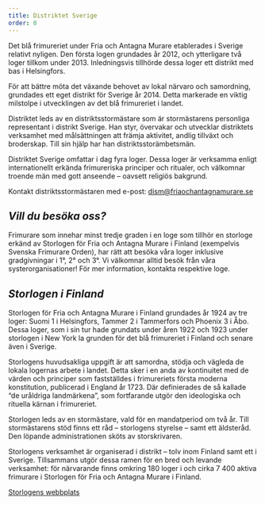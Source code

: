 ```yaml
---
title: Distriktet Sverige
order: 0
---
```

Det blå frimureriet under Fria och Antagna Murare etablerades i Sverige relativt nyligen. Den första logen grundades år 2012, och ytterligare två loger tillkom under 2013. Inledningsvis tillhörde dessa loger ett distrikt med bas i Helsingfors.

För att bättre möta det växande behovet av lokal närvaro och samordning, grundades ett eget distrikt för Sverige år 2014. Detta markerade en viktig milstolpe i utvecklingen av det blå frimureriet i landet.

Distriktet leds av en distriktsstormästare som är stormästarens personliga representant i distrikt Sverige. Han styr, övervakar och utvecklar distriktets verksamhet med målsättningen att främja aktivitet, andlig tillväxt och broderskap. Till sin hjälp har han distriktsstorämbetsmän.

Distriktet Sverige omfattar i dag fyra loger. Dessa loger är verksamma enligt internationellt erkända frimureriska principer och ritualer, och välkomnar troende män med gott anseende – oavsett religiös bakgrund.

Kontakt distriktsstormästaren med e-post: [dism@friaochantagnamurare.se](mailto:dism@friaochantagnamurare.se)

## _Vill du besöka oss?_

Frimurare som innehar minst tredje graden i en loge som tillhör en storloge erkänd av Storlogen för Fria och Antagna Murare i Finland (exempelvis Svenska Frimurare Orden), har rätt att besöka våra loger inklusive gradgivningar i 1°, 2° och 3°. Vi välkomnar alltid besök från våra systerorganisationer! För mer information, kontakta respektive loge.

## _Storlogen i Finland_

Storlogen för Fria och Antagna Murare i Finland grundades år 1924 av tre loger: Suomi 1 i Helsingfors, Tammer 2 i Tammerfors och Phoenix 3 i Åbo. Dessa loger, som i sin tur hade grundats under åren 1922 och 1923 under storlogen i New York la grunden för det blå frimureriet i Finland och senare även i Sverige.

Storlogens huvudsakliga uppgift är att samordna, stödja och vägleda de lokala logernas arbete i landet. Detta sker i en anda av kontinuitet med de värden och principer som fastställdes i frimureriets första moderna konstitution, publicerad i England år 1723. Där definierades de så kallade “de uråldriga landmärkena”, som fortfarande utgör den ideologiska och rituella kärnan i frimureriet.

Storlogen leds av en stormästare, vald för en mandatperiod om två år. Till stormästarens stöd finns ett råd – storlogens styrelse – samt ett äldsteråd. Den löpande administrationen sköts av storskrivaren.

Storlogens verksamhet är organiserad i distrikt – tolv inom Finland samt ett i Sverige. Tillsammans utgör dessa ramen för en bred och levande verksamhet: för närvarande finns omkring 180 loger i och cirka 7 400 aktiva frimurare i Storlogen för Fria och Antagna Murare i Finland.

[Storlogens webbplats](https://vapaamuurarit.fi/sv/)